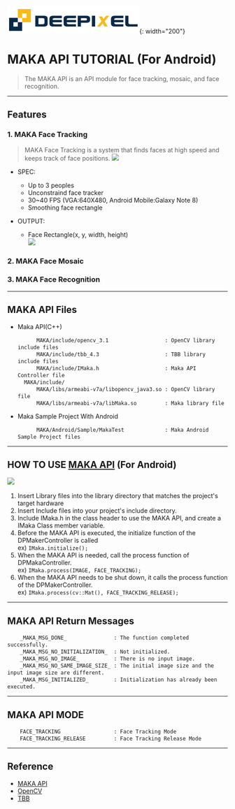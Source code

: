 
![](./img/Deepixel_logo.PNG){: width="200"}  

MAKA API TUTORIAL (For Android)
=========================

>The MAKA API is an API module for face tracking, mosaic, and face recognition.  



***
## Features

### 1. MAKA Face Tracking

>MAKA Face Tracking is a system that finds faces at high speed and keeps track of face positions. 
<img src="https://deepixel-dev1.github.io/makanative/tutorial/img/FT_SS.png" width=600></img>

* SPEC:
	* Up to 3 peoples
	* Unconstraind face tracker  
	* 30~40 FPS (VGA:640X480, Android Mobile:Galaxy Note 8)
	* Smoothing face rectangle
 
* OUTPUT:  
	* Face Rectangle(x, y, width, height)   
	<img src="https://deepixel-dev1.github.io/makanative/tutorial/img/FacePosition.png" width=400></img>

### 2. MAKA Face Mosaic

### 3. MAKA Face Recognition

*****

## MAKA API Files
 * Maka API(C++)  
   
   ```
         MAKA/include/opencv_3.1                  : OpenCV library include files
         MAKA/include/tbb_4.3                     : TBB library include files
         MAKA/include/IMaka.h                     : Maka API Controller file
	 MAKA/include/
         MAKA/libs/armeabi-v7a/libopencv_java3.so : OpenCV library file
         MAKA/libs/armeabi-v7a/libMaka.so         : Maka library file 
   ```
   
 * Maka Sample Project With Android
  
   ```
         MAKA/Android/Sample/MakaTest             : Maka Android Sample Project files
   ```

*****

## HOW TO USE [MAKA API][api] (For Android)
<img src="https://deepixel-dev1.github.io/makanative/tutorial/img/Logic.png" width=200></img>  

1. Insert Library files into the library directory that matches the project's target hardware
2. Insert Include files into your project's include directory.
3. Include IMaka.h in the class header to use the MAKA API, and create a IMaka Class member variable.
4. Before the MAKA API is executed, the initialize function of the DPMakerController is called  
	ex) ```IMaka.initialize();```
5. When the MAKA API is needed, call the process function of DPMakaController.  
	ex) ```IMaka.process(IMAGE, FACE_TRACKING);```
6. When the MAKA API needs to be shut down, it calls the process function of the DPMakerController.   
	ex) ```IMaka.process(cv::Mat(), FACE_TRACKING_RELEASE);```

*****

## MAKA API Return Messages

```
    _MAKA_MSG_DONE_               : The function completed successfully.
    _MAKA_MSG_NO_INITIALIZATION_  : Not initialized.
    _MAKA_MSG_NO_IMAGE_           : There is no input image.
    _MAKA_MSG_NO_SAME_IMAGE_SIZE_ : The initial image size and the input image size are different.
    _MAKA_MSG_INITIALIZED_        : Initialization has already been executed.
```

*****

## MAKA API MODE

```
    FACE_TRACKING                 : Face Tracking Mode
    FACE_TRACKING_RELEASE         : Face Tracking Release Mode
```

***

## Reference

- [MAKA API][api]
- [OpenCV][opencv]
- [TBB][tbb]

[opencv]: http://opencv.org/
[api]: http://opencv.org/
[tbb]: https://www.threadingbuildingblocks.org/


